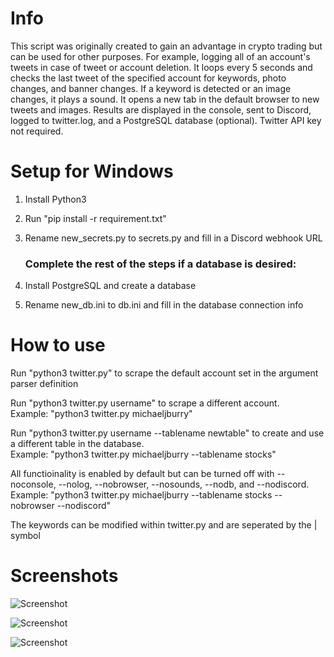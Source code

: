 # Info

This script was originally created to gain an advantage in crypto trading but can be used for other purposes. For example, logging all of an account's tweets in case of tweet or account deletion. It loops every 5 seconds and checks the last tweet of the specified account for keywords, photo changes, and banner changes. If a keyword is detected or an image changes, it plays a sound. It opens a new tab in the default browser to new tweets and images. Results are displayed in the console, sent to Discord, logged to twitter.log, and a PostgreSQL database (optional). Twitter API key not required. 

# Setup for Windows

1. Install Python3

2. Run "pip install -r requirement.txt"

3. Rename new_secrets.py to secrets.py and fill in a Discord webhook URL

   ### Complete the rest of the steps if a database is desired:

4. Install PostgreSQL and create a database

5. Rename new_db.ini to db.ini and fill in the database connection info

# How to use

Run "python3 twitter.py" to scrape the default account set in the argument parser definition

Run "python3 twitter.py username" to scrape a different account.  
Example: "python3 twitter.py michaeljburry"

Run "python3 twitter.py username --tablename newtable" to create and use a different table in the database.  
Example: "python3 twitter.py michaeljburry --tablename stocks"

All functioinality is enabled by default but can be turned off with --noconsole, --nolog, --nobrowser, --nosounds, --nodb, and --nodiscord.  
Example: "python3 twitter.py michaeljburry --tablename stocks --nobrowser --nodiscord"

The keywords can be modified within twitter.py and are seperated by the | symbol

# Screenshots

![Screenshot](https://i.imgur.com/KvDBJRf.png)

![Screenshot](https://i.imgur.com/0SIqCVO.png)

![Screenshot](https://i.imgur.com/lvAWToB.png)